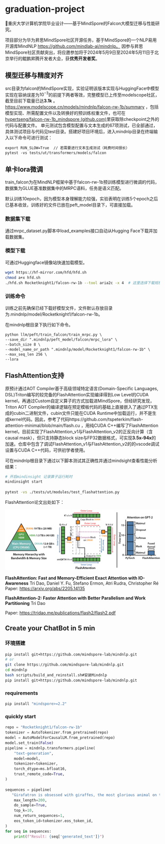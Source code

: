# graduation-project

🤗重庆大学计算机学院毕业设计——基于MindSpore的Falcon大模型迁移与性能研究。

项目部分为华为昇思MindSpore社区开源任务，基于MindSpore的一个NLP易用开源库MindNLP https://github.com/mindlab-ai/mindnlp。
因参与昇思MindSpore社区贡献突出，将应邀参加将于2024年5月9日至2024年5月11日于北京举行的鲲鹏昇腾开发者大会，获**优秀开发者奖**。

## 模型迁移与精度对齐

src目录为falcon的MindSpore实现，实验证明该版本实现与HuggingFace中模型实现在容纳误差为$`10^{-3}`$的前提下两者等效，完整模型已上传至modelscope社区，截至目前下载量已达**3.1k** 。https://www.modelscope.cn/models/mindnlp/falcon-rw-1b/summary ，包括模型实现、所需配置文件以及转换好的预训练权重文件，也可在[hypertseng/falcon-rw-1b_mindspore (github.com)](https://github.com/hypertseng/falcon-rw-1b_mindspore)里获取除checkpoint之外的代码与配置文件。
单元测试包含模型配置与文本生成的67项测试，已全部通过，具体测试项目与代码见test目录。搭建好项目环境后，进入mindnlp目录在终端输入以下命令可进行测试：

```
export RUN_SLOW=True  // 若需要进行文本生成测试（耗费时间很长）
pytest -vs tests/ut/transformers/models/falcon
```

## 单卡lora微调

train_falcon为在MindNLP框架中基于falcon-rw-1b预训练模型进行微调的代码，数据集为GLUE基准数据集中的MRPC语料，任务是语义匹配。

默认训练10epoch，因为模型本身理解能力较强，实验表明在训练5个epoch之后已基本收敛，训练好的文件已放在peft_model目录下，可直接加载。

### 数据集下载

通过mrpc_dataset.py脚本中load_examples接口自动从Hugging Face下载并加载数据集。

### 模型下载

可通过Huggingface镜像站快速加载模型。

```bash
wget https://hf-mirror.com/hfd/hfd.sh
chmod a+x hfd.sh
./hfd.sh Rocketknight1/falcon-rw-1b --tool aria2c -x 4  # 这里选择下载规模最小的版本，若有足够的硬件支持，可下载其他版本
```

### 训练命令

训练之前先确保已经下载好模型文件，文件默认存放目录为.mindnlp/model/Rocketknight1/falcon-rw-1b。

在mindnlp根目录下执行如下命令。

```
python llm/peft/train_falcon/train_mrpc.py \
--save_dir ".mindnlp/peft_model/falcon/mrpc_lora" \
--batch_size 8 \
--model_name_or_path ".mindnlp/model/Rocketknight1/falcon-rw-1b" \
--max_seq_len 256 \
--lora
```

## FlashAttention支持

原预计通过AOT Compiler基于高级领域特定语言(Domain-Specific Languages, DSL)Triton编写的较完备的FlashAttention实现编译得到Low Level的CUDA kernel，再通过Custom自定义算子的方式加载进MindSpore，但经研究发现，Triton AOT Compiler的编译逻辑在预定模板代码的基础上直接嵌入了通过PTX生成的cubin二进制文件，cubin文件只能在CUDA Runtime中加载运行，并不是生成kernel代码。因此，参考了代码https://github.com/tspeterkim/flash-attention-minimal/blob/main/flash.cu ，用纯CUDA C++编写了FlashAttention kernel，目前实现了FlashAttention_v1与FlashAttention_v2的正反向计算（含causal mask），但只支持静态block size与FP32数据格式，可实现**3.5x-94x**的加速。仓库中包含了调试FlashAttention_v1与FlashAttention_v2的的vscode调试设置与CUDA C++代码，可供初学者使用。

可在mindnlp根目录下通过以下脚本测试其正确性并通过mindsight查看性能分析结果：

```bash
# 开启mindinsight 记录算子运行耗时
mindinsight start

pytest -vs ./tests/ut/modules/test_flashattention.py
```

FlashAttention论文出处如下：

![1712827717331](image/README/1712827717331.png)

**FlashAttention: Fast and Memory-Efficient Exact Attention with IO-Awareness**
Tri Dao, Daniel Y. Fu, Stefano Ermon, Atri Rudra, Christopher Ré
Paper: https://arxiv.org/abs/2205.14135

**FlashAttention-2: Faster Attention with Better Parallelism and Work Partitioning**
Tri Dao

Paper: https://tridao.me/publications/flash2/flash2.pdf

## Create your ChatBot in 5 min

### 环境搭建

```bash
pip install git+https://github.com/mindspore-lab/mindnlp.git
# or
git clone https://github.com/mindspore-lab/mindnlp.git
cd mindnlp
bash scripts/build_and_reinstall.sh#安装Mindnlp
pip install git+https://github.com/mindspore-lab/mindnlp.git
```

### requirements

```bash
pip install "mindspore>=2.2"
```

### quickly start

```python
repo = "Rocketknight1/falcon-rw-1b"
tokenizer = AutoTokenizer.from_pretrained(repo)
model = AutoModelForCausalLM.from_pretrained(repo)
model.set_train(False)
pipeline = mindnlp.transformers.pipeline(
    "text-generation",
    model=model,
    tokenizer=tokenizer,
    torch_dtype=ms.bfloat16,
    trust_remote_code=True,
)

sequences = pipeline(
   "Girafatron is obsessed with giraffes, the most glorious animal on the face of this Earth. Giraftron believes all other animals are irrelevant when compared to the glorious majesty of the giraffe.\nDaniel: Hello, Girafatron!\nGirafatron:",
    max_length=200,
    do_sample=True,
    top_k=10,
    num_return_sequences=1,
    eos_token_id=tokenizer.eos_token_id,
)
for seq in sequences:
    print(f"Result: {seq['generated_text']}")

```
